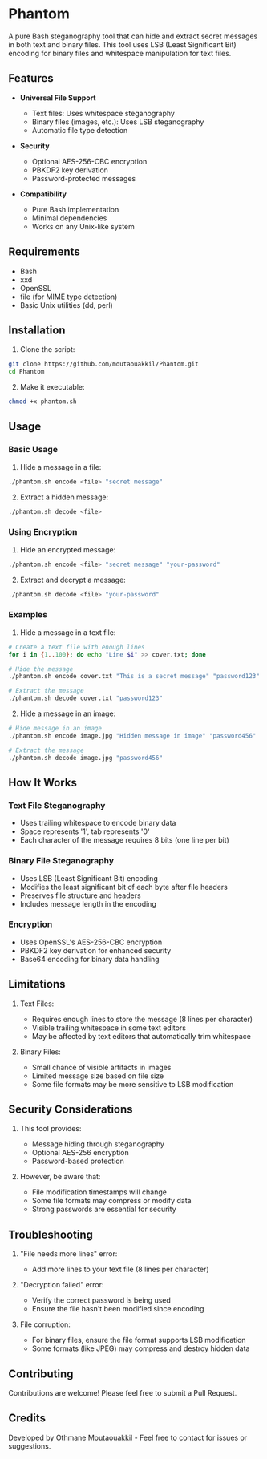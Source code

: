 # Phantom

A pure Bash steganography tool that can hide and extract secret messages in both text and binary files. This tool uses LSB (Least Significant Bit) encoding for binary files and whitespace manipulation for text files.

## Features

- **Universal File Support**
  - Text files: Uses whitespace steganography
  - Binary files (images, etc.): Uses LSB steganography
  - Automatic file type detection
  
- **Security**
  - Optional AES-256-CBC encryption
  - PBKDF2 key derivation
  - Password-protected messages

- **Compatibility**
  - Pure Bash implementation
  - Minimal dependencies
  - Works on any Unix-like system

## Requirements

- Bash
- xxd
- OpenSSL
- file (for MIME type detection)
- Basic Unix utilities (dd, perl)

## Installation

1. Clone the script:
```bash
git clone https://github.com/moutaouakkil/Phantom.git
cd Phantom
```

2. Make it executable:
```bash
chmod +x phantom.sh
```

## Usage

### Basic Usage

1. Hide a message in a file:
```bash
./phantom.sh encode <file> "secret message"
```

2. Extract a hidden message:
```bash
./phantom.sh decode <file>
```

### Using Encryption

1. Hide an encrypted message:
```bash
./phantom.sh encode <file> "secret message" "your-password"
```

2. Extract and decrypt a message:
```bash
./phantom.sh decode <file> "your-password"
```

### Examples

1. Hide a message in a text file:
```bash
# Create a text file with enough lines
for i in {1..100}; do echo "Line $i" >> cover.txt; done

# Hide the message
./phantom.sh encode cover.txt "This is a secret message" "password123"

# Extract the message
./phantom.sh decode cover.txt "password123"
```

2. Hide a message in an image:
```bash
# Hide message in an image
./phantom.sh encode image.jpg "Hidden message in image" "password456"

# Extract the message
./phantom.sh decode image.jpg "password456"
```

## How It Works

### Text File Steganography
- Uses trailing whitespace to encode binary data
- Space represents '1', tab represents '0'
- Each character of the message requires 8 bits (one line per bit)

### Binary File Steganography
- Uses LSB (Least Significant Bit) encoding
- Modifies the least significant bit of each byte after file headers
- Preserves file structure and headers
- Includes message length in the encoding

### Encryption
- Uses OpenSSL's AES-256-CBC encryption
- PBKDF2 key derivation for enhanced security
- Base64 encoding for binary data handling

## Limitations

1. Text Files:
   - Requires enough lines to store the message (8 lines per character)
   - Visible trailing whitespace in some text editors
   - May be affected by text editors that automatically trim whitespace

2. Binary Files:
   - Small chance of visible artifacts in images
   - Limited message size based on file size
   - Some file formats may be more sensitive to LSB modification

## Security Considerations

1. This tool provides:
   - Message hiding through steganography
   - Optional AES-256 encryption
   - Password-based protection

2. However, be aware that:
   - File modification timestamps will change
   - Some file formats may compress or modify data
   - Strong passwords are essential for security

## Troubleshooting

1. "File needs more lines" error:
   - Add more lines to your text file (8 lines per character)

2. "Decryption failed" error:
   - Verify the correct password is being used
   - Ensure the file hasn't been modified since encoding

3. File corruption:
   - For binary files, ensure the file format supports LSB modification
   - Some formats (like JPEG) may compress and destroy hidden data

## Contributing

Contributions are welcome! Please feel free to submit a Pull Request.

## Credits

Developed by Othmane Moutaouakkil - Feel free to contact for issues or suggestions.
